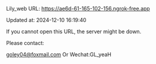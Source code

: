 Lily_web URL: https://ae6d-61-165-102-156.ngrok-free.app

Updated at: 2024-12-10 16:19:40

If you cannot open this URL, the server might be down.

Please contact: 

goley04@foxmail.com Or Wechat:GL_yeaH